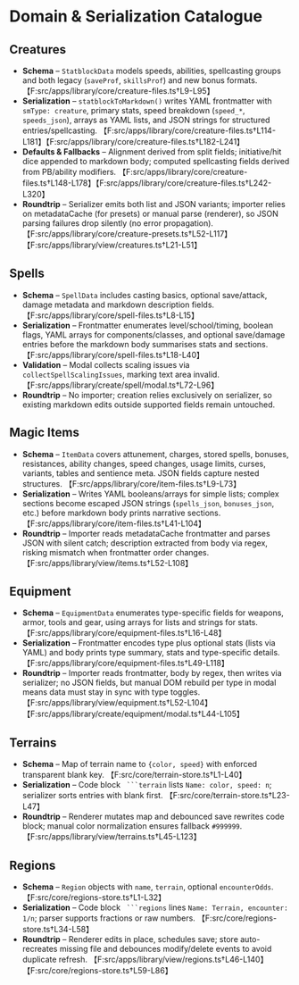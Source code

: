# Domain & Serialization Catalogue

## Creatures
- **Schema** – `StatblockData` models speeds, abilities, spellcasting groups and both legacy (`saveProf`, `skillsProf`) and new bonus formats. 【F:src/apps/library/core/creature-files.ts†L9-L95】
- **Serialization** – `statblockToMarkdown()` writes YAML frontmatter with `smType: creature`, primary stats, speed breakdown (`speed_*`, `speeds_json`), arrays as YAML lists, and JSON strings for structured entries/spellcasting. 【F:src/apps/library/core/creature-files.ts†L114-L181】【F:src/apps/library/core/creature-files.ts†L182-L241】
- **Defaults & Fallbacks** – Alignment derived from split fields; initiative/hit dice appended to markdown body; computed spellcasting fields derived from PB/ability modifiers. 【F:src/apps/library/core/creature-files.ts†L148-L178】【F:src/apps/library/core/creature-files.ts†L242-L320】
- **Roundtrip** – Serializer emits both list and JSON variants; importer relies on metadataCache (for presets) or manual parse (renderer), so JSON parsing failures drop silently (no error propagation). 【F:src/apps/library/core/creature-presets.ts†L52-L117】【F:src/apps/library/view/creatures.ts†L21-L51】

## Spells
- **Schema** – `SpellData` includes casting basics, optional save/attack, damage metadata and markdown description fields. 【F:src/apps/library/core/spell-files.ts†L8-L15】
- **Serialization** – Frontmatter enumerates level/school/timing, boolean flags, YAML arrays for components/classes, and optional save/damage entries before the markdown body summarises stats and sections. 【F:src/apps/library/core/spell-files.ts†L18-L40】
- **Validation** – Modal collects scaling issues via `collectSpellScalingIssues`, marking text area invalid. 【F:src/apps/library/create/spell/modal.ts†L72-L96】
- **Roundtrip** – No importer; creation relies exclusively on serializer, so existing markdown edits outside supported fields remain untouched.

## Magic Items
- **Schema** – `ItemData` covers attunement, charges, stored spells, bonuses, resistances, ability changes, speed changes, usage limits, curses, variants, tables and sentience meta. JSON fields capture nested structures. 【F:src/apps/library/core/item-files.ts†L9-L73】
- **Serialization** – Writes YAML booleans/arrays for simple lists; complex sections become escaped JSON strings (`spells_json`, `bonuses_json`, etc.) before markdown body prints narrative sections. 【F:src/apps/library/core/item-files.ts†L41-L104】
- **Roundtrip** – Importer reads metadataCache frontmatter and parses JSON with silent catch; description extracted from body via regex, risking mismatch when frontmatter order changes. 【F:src/apps/library/view/items.ts†L52-L108】

## Equipment
- **Schema** – `EquipmentData` enumerates type-specific fields for weapons, armor, tools and gear, using arrays for lists and strings for stats. 【F:src/apps/library/core/equipment-files.ts†L16-L48】
- **Serialization** – Frontmatter encodes type plus optional stats (lists via YAML) and body prints type summary, stats and type-specific details. 【F:src/apps/library/core/equipment-files.ts†L49-L118】
- **Roundtrip** – Importer reads frontmatter, body by regex, then writes via serializer; no JSON fields, but manual DOM rebuild per type in modal means data must stay in sync with type toggles. 【F:src/apps/library/view/equipment.ts†L52-L104】【F:src/apps/library/create/equipment/modal.ts†L44-L105】

## Terrains
- **Schema** – Map of terrain name to `{color, speed}` with enforced transparent blank key. 【F:src/core/terrain-store.ts†L1-L40】
- **Serialization** – Code block ` ```terrain` lists `Name: color, speed: n`; serializer sorts entries with blank first. 【F:src/core/terrain-store.ts†L23-L47】
- **Roundtrip** – Renderer mutates map and debounced save rewrites code block; manual color normalization ensures fallback `#999999`. 【F:src/apps/library/view/terrains.ts†L45-L123】

## Regions
- **Schema** – `Region` objects with `name`, `terrain`, optional `encounterOdds`. 【F:src/core/regions-store.ts†L1-L32】
- **Serialization** – Code block ` ```regions` lines `Name: Terrain, encounter: 1/n`; parser supports fractions or raw numbers. 【F:src/core/regions-store.ts†L34-L58】
- **Roundtrip** – Renderer edits in place, schedules save; store auto-recreates missing file and debounces modify/delete events to avoid duplicate refresh. 【F:src/apps/library/view/regions.ts†L46-L140】【F:src/core/regions-store.ts†L59-L86】
